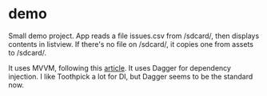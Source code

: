 # demo
Small demo project. App reads a file issues.csv from /sdcard/, then displays contents in listview. If there's no file on /sdcard/, it copies one from assets to /sdcard/.

It uses MVVM, following this [article](https://proandroiddev.com/mvp-to-mvvm-transformation-611959d5e0ca). 
It uses Dagger for dependency injection. I like Toothpick a lot for DI, but Dagger seems to be the standard now. 

